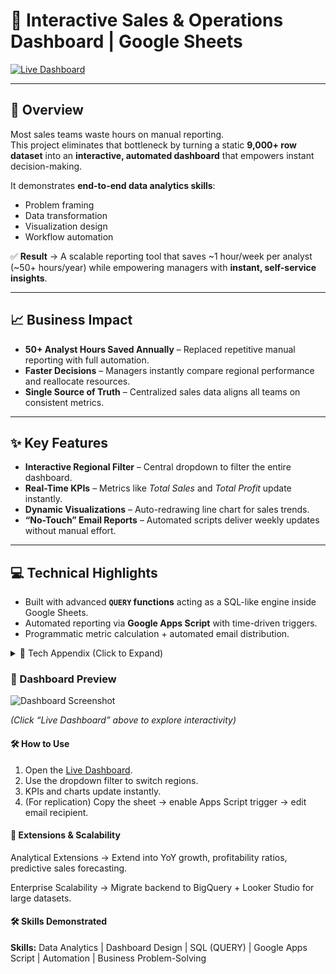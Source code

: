 # 🚀 Interactive Sales & Operations Dashboard | Google Sheets

[![Live Dashboard](https://img.shields.io/badge/🔗-Live%20Dashboard-blue)](https://docs.google.com/spreadsheets/d/1uYhdP-HLEO9rGaw8a_adH9PUFRhoJjzh5_HuPwkFbCU/edit?usp=sharing)

---

## 📌 Overview
Most sales teams waste hours on manual reporting.  
This project eliminates that bottleneck by turning a static **9,000+ row dataset** into an **interactive, automated dashboard** that empowers instant decision-making.  

It demonstrates **end-to-end data analytics skills**:  
- Problem framing  
- Data transformation  
- Visualization design  
- Workflow automation  

✅ **Result** → A scalable reporting tool that saves ~1 hour/week per analyst (~50+ hours/year) while empowering managers with **instant, self-service insights**.

---

## 📈 Business Impact
- **50+ Analyst Hours Saved Annually** – Replaced repetitive manual reporting with full automation.  
- **Faster Decisions** – Managers instantly compare regional performance and reallocate resources.  
- **Single Source of Truth** – Centralized sales data aligns all teams on consistent metrics.  

---

## ✨ Key Features
- **Interactive Regional Filter** – Central dropdown to filter the entire dashboard.  
- **Real-Time KPIs** – Metrics like *Total Sales* and *Total Profit* update instantly.  
- **Dynamic Visualizations** – Auto-redrawing line chart for sales trends.  
- **“No-Touch” Email Reports** – Automated scripts deliver weekly updates without manual effort.  

---

## 💻 Technical Highlights
- Built with advanced **`QUERY` functions** acting as a SQL-like engine inside Google Sheets.  
- Automated reporting via **Google Apps Script** with time-driven triggers.  
- Programmatic metric calculation + automated email distribution.  

<details>
<summary>📂 Tech Appendix (Click to Expand)</summary>

### QUERY Function Examples
```sql
-- Total Sales
=QUERY('Raw Data'!A:U, "SELECT SUM(R) WHERE M = '"&B1&"' LABEL SUM(R) ''")

-- Total Profit
=QUERY('Raw Data'!A:U, "SELECT SUM(U) WHERE M = '"&B1&"' LABEL SUM(U) ''")

-- Dynamic Chart Data
=QUERY('Raw Data'!A:U, "SELECT YEAR(C), SUM(R) 
 WHERE M = '"&B1&"' 
 GROUP BY YEAR(C) 
 ORDER BY YEAR(C) 
 LABEL YEAR(C) 'Year', SUM(R) 'Total Sales'")
```
### Google Apps Script for Automation
```
/**
 * Calculates total sales for the Central region 
 * and sends a summary report via email.
 */
function sendSalesReport() {
  const sheet = SpreadsheetApp.getActiveSpreadsheet().getSheetByName("Raw Data");
  const data = sheet.getDataRange().getValues();
  let centralSales = 0;

  for (let i = 1; i < data.length; i++) {
    const row = data[i];
    const region = row[12]; // Column M
    const sales = row[17];  // Column R
    if (region === "Central") {
      centralSales += sales;
    }
  }

  const recipient = "your_email@example.com";
  const subject = "Automated Weekly Sales Report: Central Region";
  const body = "This is your automated weekly report.\n\n" +
               "Total sales for the Central region are: $" + centralSales.toFixed(2);

  MailApp.sendEmail(recipient, subject, body);
}
```
</details>

### 📸 Dashboard Preview

![Dashboard Screenshot](link-to-screenshot.png)

*(Click “Live Dashboard” above to explore interactivity)*  

#### 🛠 How to Use

1. Open the [Live Dashboard](your-link).  
2. Use the dropdown filter to switch regions.  
3. KPIs and charts update instantly.  
4. (For replication) Copy the sheet → enable Apps Script trigger → edit email recipient.  

#### 🔮 Extensions & Scalability

Analytical Extensions → Extend into YoY growth, profitability ratios, predictive sales forecasting.

Enterprise Scalability → Migrate backend to BigQuery + Looker Studio for large datasets.

#### 🛠 Skills Demonstrated
**Skills:** Data Analytics | Dashboard Design | SQL (QUERY) | Google Apps Script | Automation | Business Problem-Solving




